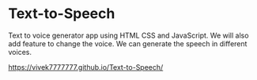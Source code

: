 # Text-to-Speech
Text to voice generator app using HTML CSS and JavaScript. We will also add feature to change the voice. We can generate the speech in different voices.

https://vivek7777777.github.io/Text-to-Speech/
